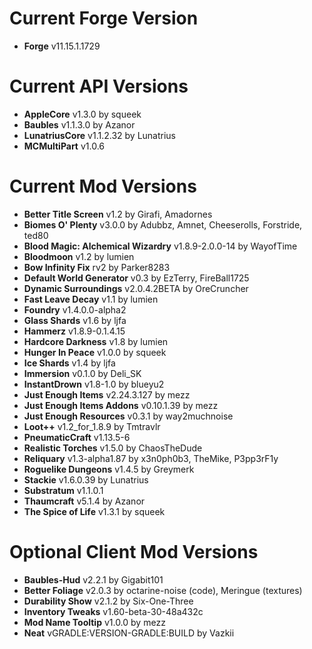 Current Forge Version
=
- **Forge** v11.15.1.1729

Current API Versions
=
- **AppleCore** v1.3.0 by squeek
- **Baubles** v1.1.3.0 by Azanor
- **LunatriusCore** v1.1.2.32 by Lunatrius
- **MCMultiPart** v1.0.6

Current Mod Versions
=
- **Better Title Screen** v1.2 by Girafi, Amadornes
- **Biomes O' Plenty** v3.0.0 by Adubbz, Amnet, Cheeserolls, Forstride, ted80
- **Blood Magic: Alchemical Wizardry** v1.8.9-2.0.0-14 by WayofTime
- **Bloodmoon** v1.2 by lumien
- **Bow Infinity Fix** rv2 by Parker8283
- **Default World Generator** v0.3 by EzTerry, FireBall1725
- **Dynamic Surroundings** v2.0.4.2BETA by OreCruncher
- **Fast Leave Decay** v1.1 by lumien
- **Foundry** v1.4.0.0-alpha2
- **Glass Shards** v1.6 by ljfa
- **Hammerz** v1.8.9-0.1.4.15
- **Hardcore Darkness** v1.8 by lumien
- **Hunger In Peace** v1.0.0 by squeek
- **Ice Shards** v1.4 by ljfa
- **Immersion** v0.1.0 by Deli_SK
- **InstantDrown** v1.8-1.0 by blueyu2
- **Just Enough Items** v2.24.3.127 by mezz
- **Just Enough Items Addons** v0.10.1.39 by mezz
- **Just Enough Resources** v0.3.1 by way2muchnoise
- **Loot++** v1.2_for_1.8.9 by Tmtravlr
- **PneumaticCraft** v1.13.5-6
- **Realistic Torches** v1.5.0 by ChaosTheDude
- **Reliquary** v1.3-alpha1.87 by x3n0ph0b3, TheMike, P3pp3rF1y
- **Roguelike Dungeons** v1.4.5 by Greymerk
- **Stackie** v1.6.0.39 by Lunatrius
- **Substratum** v1.1.0.1
- **Thaumcraft** v5.1.4 by Azanor
- **The Spice of Life** v1.3.1 by squeek

Optional Client Mod Versions
=
- **Baubles-Hud** v2.2.1 by Gigabit101
- **Better Foliage** v2.0.3 by octarine-noise (code), Meringue (textures)
- **Durability Show** v2.1.2 by Six-One-Three
- **Inventory Tweaks** v1.60-beta-30-48a432c
- **Mod Name Tooltip** v1.0.0 by mezz
- **Neat** vGRADLE:VERSION-GRADLE:BUILD by Vazkii
